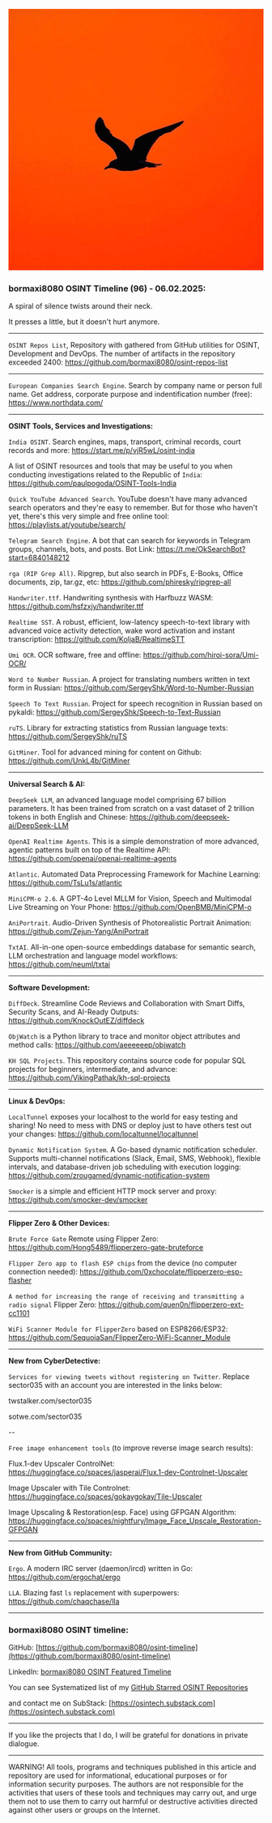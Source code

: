![alt text](img/96.jpg)
### bormaxi8080 OSINT Timeline (96) - 06.02.2025:

A spiral of silence twists around their neck.

It presses a little, but it doesn't hurt anymore.

----

```OSINT Repos List```, Repository with gathered from GitHub utilities for OSINT, Development and DevOps. The number of artifacts in the repository exceeded 2400: https://github.com/bormaxi8080/osint-repos-list

----

```European Companies Search Engine```. Search by company name or person full name. Get address, corporate purpose and indentification number (free): https://www.northdata.com/

----

**OSINT Tools, Services and Investigations:**

```India OSINT```. Search engines, maps, transport, criminal records, court records and more: https://start.me/p/vjR5wL/osint-india

A list of OSINT resources and tools that may be useful to you when conducting investigations related to the Republic of ```India```: https://github.com/paulpogoda/OSINT-Tools-India

```Quick YouTube Advanced Search```. YouTube doesn't have many advanced search operators and they're easy to remember. But for those who haven't yet, there's this very simple and free online tool: https://playlists.at/youtube/search/

```Telegram Search Engine```. A bot that can search for keywords in Telegram groups, channels, bots, and posts. Bot Link: https://t.me/OkSearchBot?start=6840148212

```rga (RIP Grep All)```. Ripgrep, but also search in PDFs, E-Books, Office documents, zip, tar.gz, etc: https://github.com/phiresky/ripgrep-all

```Handwriter.ttf```. Handwriting synthesis with Harfbuzz WASM: https://github.com/hsfzxjy/handwriter.ttf

```Realtime SST```. A robust, efficient, low-latency speech-to-text library with advanced voice activity detection, wake word activation and instant transcription: https://github.com/KoljaB/RealtimeSTT

```Umi OCR```. OCR software, free and offline: https://github.com/hiroi-sora/Umi-OCR/

```Word to Number Russian```. A project for translating numbers written in text form in Russian: https://github.com/SergeyShk/Word-to-Number-Russian

```Speech To Text Russian```. Project for speech recognition in Russian based on pykaldi: https://github.com/SergeyShk/Speech-to-Text-Russian

```ruTS```. Library for extracting statistics from Russian language texts: https://github.com/SergeyShk/ruTS

```GitMiner```. Tool for advanced mining for content on Github: https://github.com/UnkL4b/GitMiner

----

**Universal Search & AI:**

```DeepSeek LLM```, an advanced language model comprising 67 billion parameters. It has been trained from scratch on a vast dataset of 2 trillion tokens in both English and Chinese: https://github.com/deepseek-ai/DeepSeek-LLM

```OpenAI Realtime Agents```. This is a simple demonstration of more advanced, agentic patterns built on top of the Realtime API: https://github.com/openai/openai-realtime-agents

```Atlantic```. Automated Data Preprocessing Framework for Machine Learning: https://github.com/TsLu1s/atlantic

```MiniCPM-o 2.6```. A GPT-4o Level MLLM for Vision, Speech and Multimodal Live Streaming on Your Phone: https://github.com/OpenBMB/MiniCPM-o

```AniPortrait```. Audio-Driven Synthesis of Photorealistic Portrait Animation: https://github.com/Zejun-Yang/AniPortrait

```TxtAI```. All-in-one open-source embeddings database for semantic search, LLM orchestration and language model workflows: https://github.com/neuml/txtai

---

**Software Development:**

```DiffDeck```. Streamline Code Reviews and Collaboration with Smart Diffs, Security Scans, and AI-Ready Outputs: https://github.com/KnockOutEZ/diffdeck

```ObjWatch``` is a Python library to trace and monitor object attributes and method calls: https://github.com/aeeeeeep/objwatch

```KH SQL Projects```. This repository contains source code for popular SQL projects for beginners, intermediate, and advance: https://github.com/VikingPathak/kh-sql-projects

----

**Linux & DevOps:**

```LocalTunnel``` exposes your localhost to the world for easy testing and sharing! No need to mess with DNS or deploy just to have others test out your changes: https://github.com/localtunnel/localtunnel

```Dynamic Notification System```. A Go-based dynamic notification scheduler. Supports multi-channel notifications (Slack, Email, SMS, Webhook), flexible intervals, and database-driven job scheduling with execution logging: https://github.com/zrougamed/dynamic-notification-system

```Smocker``` is a simple and efficient HTTP mock server and proxy: https://github.com/smocker-dev/smocker

----

**Flipper Zero & Other Devices:**

```Brute Force Gate``` Remote using Flipper Zero: https://github.com/Hong5489/flipperzero-gate-bruteforce

```Flipper Zero app to flash ESP chips``` from the device (no computer connection needed): https://github.com/0xchocolate/flipperzero-esp-flasher

```A method for increasing the range of receiving and transmitting a radio signal``` Flipper Zero: https://github.com/quen0n/flipperzero-ext-cc1101

```WiFi Scanner Module for FlipperZero``` based on ESP8266/ESP32: https://github.com/SequoiaSan/FlipperZero-WiFi-Scanner_Module

----

**New from CyberDetective:**

```Services for viewing tweets without registering on Twitter```. Replace sector035 with an account you are interested in the links below:

twstalker.com/sector035

sotwe.com/sector035

--

```Free image enhancement tools``` (to improve reverse image search results):

Flux.1-dev Upscaler ControlNet: https://huggingface.co/spaces/jasperai/Flux.1-dev-Controlnet-Upscaler

Image Upscaler with Tile Controlnet: https://huggingface.co/spaces/gokaygokay/Tile-Upscaler

Image Upscaling & Restoration(esp. Face) using GFPGAN Algorithm: https://huggingface.co/spaces/nightfury/Image_Face_Upscale_Restoration-GFPGAN

----

**New from GitHub Community:**

```Ergo```. A modern IRC server (daemon/ircd) written in Go: https://github.com/ergochat/ergo

```LLA```. Blazing fast `ls` replacement with superpowers: https://github.com/chaqchase/lla

----
### bormaxi8080 OSINT timeline:

GitHub: [https://github.com/bormaxi8080/osint-timeline](https://github.com/bormaxi8080/osint-timeline)

LinkedIn: [bormaxi8080 OSINT Featured Timeline](https://www.linkedin.com/in/osintech/details/featured/)

You can see Systematized list of my [GitHub Starred OSINT Repositories](https://github.com/bormaxi8080/osint-repos-list)

and contact me on SubStack: [https://osintech.substack.com](https://osintech.substack.com)

----

If you like the projects that I do, I will be grateful for donations in private dialogue.

----

WARNING! All tools, programs and techniques published in this article and repository are used for informational, educational purposes or for information security purposes. The authors are not responsible for the activities that users of these tools and techniques may carry out, and urge them not to use them to carry out harmful or destructive activities directed against other users or groups on the Internet.